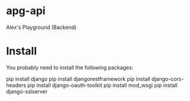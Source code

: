 # apg-api
Alex's Playground (Backend)
<h1>Install</h1>
You probably need to install the following packages:

pip install django
pip install djangorestframework
pip install django-cors-headers
pip install django-oauth-toolkit
pip install mod_wsgi
pip install django-sslserver
